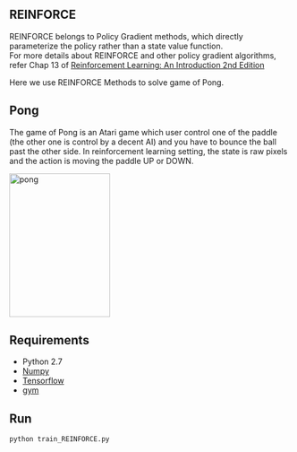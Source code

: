 
## REINFORCE
REINFORCE belongs to Policy Gradient methods, which directly parameterize the policy rather than a state value function.  
For more details about REINFORCE and other policy gradient algorithms, refer Chap 13 of  [Reinforcement Learning: An Introduction 2nd Edition](http://webdocs.cs.ualberta.ca/~sutton/book/the-book.html)  

Here we use REINFORCE Methods to solve game of Pong.  

## Pong  
The game of Pong is an Atari game which user control one of the paddle (the other one is control by a decent AI) and you have to bounce the ball past the other side. In reinforcement learning setting, the state is raw pixels and the action is moving the paddle UP or DOWN.  

<img src="https://github.com/borgwang/reinforce_py/raw/master/res/pong.png" width = "180" height = "256" alt="pong" align=center />   


## Requirements  
* Python 2.7  
* [Numpy](http://www.numpy.org/)   
* [Tensorflow](http://www.tensorflow.org)  
* [gym](https://gym.openai.com)  

## Run  
    python train_REINFORCE.py
